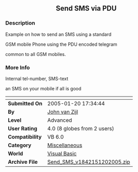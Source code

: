 ﻿<div align="center">

## Send SMS via PDU


</div>

### Description

Example on how to send an SMS using a standard

GSM mobile Phone using the PDU encoded telegram

common to all GSM mobiles.
 
### More Info
 
Internal tel-number, SMS-text

an SMS on your mobile if all is good


<span>             |<span>
---                |---
**Submitted On**   |2005-01-20 17:34:44
**By**             |[John van Zijl](https://github.com/Planet-Source-Code/PSCIndex/blob/master/ByAuthor/john-van-zijl.md)
**Level**          |Advanced
**User Rating**    |4.0 (8 globes from 2 users)
**Compatibility**  |VB 6\.0
**Category**       |[Miscellaneous](https://github.com/Planet-Source-Code/PSCIndex/blob/master/ByCategory/miscellaneous__1-1.md)
**World**          |[Visual Basic](https://github.com/Planet-Source-Code/PSCIndex/blob/master/ByWorld/visual-basic.md)
**Archive File**   |[Send\_SMS\_v1842151202005\.zip](https://github.com/Planet-Source-Code/john-van-zijl-send-sms-via-pdu__1-58393/archive/master.zip)








